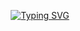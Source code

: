 <p align="center"><a href="https://git.io/typing-svg"><img src="https://readme-typing-svg.demolab.com?font=line&weight=200&size=35&pause=999&color=DCF79D&width=435&lines=Welcome+to+my+Protfolio+Website+" alt="Typing SVG" /></a></p>